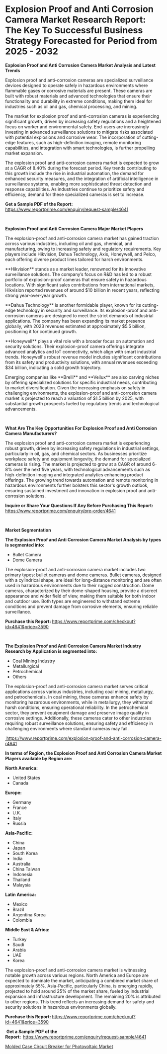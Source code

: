 <p><h1>Explosion Proof and Anti Corrosion Camera Market Research Report: The Key To Successful Business Strategy Forecasted for Period from 2025 - 2032</h1></p><p><strong>Explosion Proof and Anti Corrosion Camera Market Analysis and Latest Trends</strong></p>
<p><p>Explosion proof and anti-corrosion cameras are specialized surveillance devices designed to operate safely in hazardous environments where flammable gases or corrosive materials are present. These cameras are built with robust materials and advanced technologies that ensure their functionality and durability in extreme conditions, making them ideal for industries such as oil and gas, chemical processing, and mining.</p><p>The market for explosion proof and anti-corrosion cameras is experiencing significant growth, driven by increasing safety regulations and a heightened focus on worker and environmental safety. End-users are increasingly investing in advanced surveillance solutions to mitigate risks associated with potential explosions and corrosive wear. The incorporation of cutting-edge features, such as high-definition imaging, remote monitoring capabilities, and integration with smart technologies, is further propelling market expansion.</p><p>The explosion proof and anti-corrosion camera market is expected to grow at a CAGR of 8.40% during the forecast period. Key trends contributing to this growth include the rise in industrial automation, the demand for enhanced security measures, and the integration of artificial intelligence in surveillance systems, enabling more sophisticated threat detection and response capabilities. As industries continue to prioritize safety and efficiency, demand for these specialized cameras is set to increase.</p></p>
<p><strong>Get a Sample PDF of the Report:&nbsp;</strong> <a href="https://www.reportprime.com/enquiry/request-sample/4641?utm_campaign=2530&utm_medium=2&utm_source=Github&utm_content=ia&utm_term=19032025&utm_id=explosion-proof-and-anti-corrosion-camera">https://www.reportprime.com/enquiry/request-sample/4641</a></p>
<p>&nbsp;</p>
<p><strong>Explosion Proof and Anti Corrosion Camera Major Market Players</strong></p>
<p><p>The explosion-proof and anti-corrosion camera market has gained traction across various industries, including oil and gas, chemical, and manufacturing, owing to increasing safety and regulatory requirements. Key players include Hikvision, Dahua Technology, Axis, Honeywell, and Pelco, each offering diverse product lines tailored for harsh environments.</p><p>**Hikvision** stands as a market leader, renowned for its innovative surveillance solutions. The company’s focus on R&D has led to a robust portfolio of explosion-proof cameras that ensure safety in hazardous locations. With significant sales contributions from international markets, Hikvision reported revenues of around $10 billion in recent years, reflecting strong year-over-year growth.</p><p>**Dahua Technology** is another formidable player, known for its cutting-edge technology in security and surveillance. Its explosion-proof and anti-corrosion cameras are designed to meet the strict demands of industrial applications. The company has been expanding its market presence globally, with 2023 revenues estimated at approximately $5.5 billion, positioning it for continued growth.</p><p>**Honeywell** plays a vital role with a broader focus on automation and security solutions. Their explosion-proof camera offerings integrate advanced analytics and IoT connectivity, which align with smart industrial trends. Honeywell's robust revenue model includes significant contributions from its safety and productivity solutions, with annual revenues exceeding $34 billion, indicating a solid growth trajectory.</p><p>Emerging companies like **Brelli** and **Veilux** are also carving niches by offering specialized solutions for specific industrial needs, contributing to market diversification. Given the increasing emphasis on safety in challenging environments, the explosion-proof and anti-corrosion camera market is projected to reach a valuation of $1.5 billion by 2025, with substantial growth prospects fueled by regulatory trends and technological advancements.</p></p>
<p>&nbsp;</p>
<p><strong>What Are The Key Opportunities For Explosion Proof and Anti Corrosion Camera Manufacturers?</strong></p>
<p><p>The explosion proof and anti-corrosion camera market is experiencing robust growth, driven by increasing safety regulations in industrial settings, particularly in oil, gas, and chemical sectors. As businesses prioritize workplace safety and equipment longevity, the demand for specialized cameras is rising. The market is projected to grow at a CAGR of around 6-8% over the next five years, with technological advancements such as high-definition imaging and integrated analytics enhancing product offerings. The growing trend towards automation and remote monitoring in hazardous environments further bolsters this sector's growth outlook, ensuring sustained investment and innovation in explosion proof and anti-corrosion solutions.</p></p>
<p><strong>Inquire or Share Your Questions If Any Before Purchasing This Report:</strong> <a href="https://www.reportprime.com/enquiry/pre-order/4641?utm_campaign=2530&utm_medium=2&utm_source=Github&utm_content=ia&utm_term=19032025&utm_id=explosion-proof-and-anti-corrosion-camera">https://www.reportprime.com/enquiry/pre-order/4641</a></p>
<p>&nbsp;</p>
<p><strong>Market Segmentation</strong></p>
<p><strong>The Explosion Proof and Anti Corrosion Camera Market Analysis by types is segmented into:</strong></p>
<p><ul><li>Bullet Camera</li><li>Dome Camera</li></ul></p>
<p><p>The explosion-proof and anti-corrosion camera market includes two primary types: bullet cameras and dome cameras. Bullet cameras, designed with a cylindrical shape, are ideal for long-distance monitoring and are often used in hazardous environments due to their rugged construction. Dome cameras, characterized by their dome-shaped housing, provide a discreet appearance and wider field of view, making them suitable for both indoor and outdoor use. Both types are engineered to withstand extreme conditions and prevent damage from corrosive elements, ensuring reliable surveillance.</p></p>
<p><strong>Purchase this Report:&nbsp;</strong><a href="https://www.reportprime.com/checkout?id=4641&price=3590&utm_campaign=2530&utm_medium=2&utm_source=Github&utm_content=ia&utm_term=19032025&utm_id=explosion-proof-and-anti-corrosion-camera">https://www.reportprime.com/checkout?id=4641&price=3590</a></p>
<p>&nbsp;</p>
<p><strong>The Explosion Proof and Anti Corrosion Camera Market Industry Research by Application is segmented into:</strong></p>
<p><ul><li>Coal Mining Industry</li><li>Metallurgical</li><li>Petrochemical</li><li>Others</li></ul></p>
<p><p>The explosion-proof and anti-corrosion camera market serves critical applications across various industries, including coal mining, metallurgy, and petrochemicals. In coal mining, these cameras enhance safety by monitoring hazardous environments, while in metallurgy, they withstand harsh conditions, ensuring operational reliability. In the petrochemical sector, they prevent equipment damage and preserve image quality in corrosive settings. Additionally, these cameras cater to other industries requiring robust surveillance solutions, ensuring safety and efficiency in challenging environments where standard cameras may fail.</p></p>
<p><a href="https://www.reportprime.com/explosion-proof-and-anti-corrosion-camera-r4641?utm_campaign=2530&utm_medium=2&utm_source=Github&utm_content=ia&utm_term=19032025&utm_id=explosion-proof-and-anti-corrosion-camera">&nbsp;https://www.reportprime.com/explosion-proof-and-anti-corrosion-camera-r4641</a></p>
<p><strong>In terms of Region, the Explosion Proof and Anti Corrosion Camera Market Players available by Region are:</strong></p>
<p>
    <p> <strong> North America: </strong>
        <ul>
            <li>United States</li>
            <li>Canada</li>
        </ul>
        </p> 
    <p> <strong> Europe: </strong>
        <ul>
            <li>Germany</li>
            <li>France</li>
            <li>U.K.</li>
            <li>Italy</li>
            <li>Russia</li>
        </ul>
        </p> 
    <p> <strong> Asia-Pacific: </strong>
        <ul>
            <li>China</li>
            <li>Japan</li>
            <li>South Korea</li>
            <li>India</li>
            <li>Australia</li>
            <li>China Taiwan</li>
            <li>Indonesia</li>
            <li>Thailand</li>
            <li>Malaysia</li>
        </ul>
        </p> 
    <p> <strong> Latin America: </strong>
        <ul>
            <li>Mexico</li>
            <li>Brazil</li>
            <li>Argentina Korea</li>
            <li>Colombia</li>
        </ul>
        </p> 
    <p> <strong> Middle East & Africa: </strong>
        <ul>
            <li>Turkey</li>
            <li>Saudi</li>
            <li>Arabia</li>
            <li>UAE</li>
            <li>Korea</li>
        </ul>
    </p>
    </p>
<p><p>The explosion-proof and anti-corrosion camera market is witnessing notable growth across various regions. North America and Europe are expected to dominate the market, anticipating a combined market share of approximately 55%. Asia-Pacific, particularly China, is emerging rapidly, projected to hold around 25% of the market share, fueled by industrial expansion and infrastructure development. The remaining 20% is attributed to other regions. This trend reflects an increasing demand for safety and security solutions in hazardous environments globally.</p></p>
<p><strong>Purchase this Report: </strong><a href="https://www.reportprime.com/checkout?id=4641&price=3590&utm_campaign=2530&utm_medium=2&utm_source=Github&utm_content=ia&utm_term=19032025&utm_id=explosion-proof-and-anti-corrosion-camera">https://www.reportprime.com/checkout?id=4641&price=3590</a></p>
<p>&nbsp;<strong>Get a Sample PDF of the Report:&nbsp;&nbsp;</strong><a href="https://www.reportprime.com/enquiry/request-sample/4641?utm_campaign=2530&utm_medium=2&utm_source=Github&utm_content=ia&utm_term=19032025&utm_id=explosion-proof-and-anti-corrosion-camera">https://www.reportprime.com/enquiry/request-sample/4641</a></p>
<p><strong></strong></p>
<p><p><a href="https://github.com/abbislposival/Market-Research-Report-List-1/blob/main/molded-case-circuit-breaker-for-photovoltaic-market.md?utm_campaign=2530&utm_medium=2&utm_source=Github&utm_content=ia&utm_term=19032025&utm_id=explosion-proof-and-anti-corrosion-camera">Molded Case Circuit Breaker for Photovoltaic Market</a></p></p>